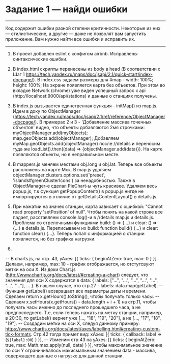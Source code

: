 # Задание 1 — найди ошибки
-------------------------------------------------------------------------------------------------------------

Код содержит ошибки разной степени критичности. Некоторые из них — стилистические, а другие — даже не позволят вам запустить приложение. Вам нужно найти все ошибки и исправить их.

-------------------------------------------------------------------------------------------------------------

1) В проект добавлен eslint с конфигом airbnb. Исправлены синтаксические ошибки.

2) В index.html скрипты перенесены из body в head (В соответствии с Шаг 1 https://tech.yandex.ru/maps/doc/jsapi/2.1/quick-start/index-docpage/). В index.css задаем размеры для #map - width: 100%; height: 100%; На экране появляется карта без объектов. При этом во вкладке Network (chrome) уже виден успешный запрос к api (http://localhost:9000/api/stations) и данные о станциях получены.

3) В index.js вызывается единственная функция - initMap() из map.js. Идем в доку по ObjectManager (https://tech.yandex.ru/maps/doc/jsapi/2.1/ref/reference/ObjectManager-docpage/). В примерах 2 и 3 - 'Добавление массива точечных объектов' видно, что объекты добавляются 2мя строчками: myObjectManager.add(myObjects); map.geoObjects.add(objectManager); 
Добавляем myMap.geoObjects.add(objectManager) после //details и переносим туда же loadList().then((data) => {objectManager.add(data)}). 
На карте появляются объекты, но в неправильном месте.

4) В mappers.js меняем местами obj.long и obj.lat. Теперь все объекты расоложены на карте Мск.
В map.js удаляем objectManager.clusters.options.set('preset', 'islands#greenClusterIcons') за ненадобностью.
Также в ObjectManager-е сделал PieChart-ы чуть красивее.
Удаляем весь popup.js, т.к функция getPopupContent() в popup.js нигде не импортируются в отличие от getDetailsContentLayout() в details.js.

5) При нажатии на значек станции, карта зависает с ошибкой: "Cannot read property 'setPosition' of null". Чтобы понять на какой строке все падает, расставляем console.log()-и в //details map.js и details.js. Проблема со стрелочными функциями build: () => {...} и clear: () => {...} в details.js. Переписываем их build: function build() {...} и clear: function clear() {...}. Теперь попап с информацией о станции появляется, но без графика нагрузки.

6)  
-- В charts.js, на стр. 43, yAxes: [{ ticks: { beginAtZero: true, max: 0 } }]. Делаем, например, max: 10 - график отображается, но отстутсвуют метки на оси X. Из доки Chart.js (http://www.chartjs.org/docs/latest/#creating-a-chart) следует, что значения для оси Х содержатся в data: { labels: ["...", "...", "...", "...", "...", "...", "..."], ... }. В нашем случае, это стр.27 - labels: data.map(getLabel).
-- Функция getLabel() возвращает все параметры даты и времени. Сделаем return x.getHours().toString(), чтобы получать только часы. 
-- Сделаем x.setHours(x.getHours() - data.length + i + 1) на стр.11, чтобы получать часы именно до последнего прошедшего часа, а не предпоследнего. Т.е, если теперь нажать на метку станции, например, в 20:30, то getLabel() вернет уже [..., "18", "19", "20"], а не [..., "17", "18", "19"].
-- Создадим метки на оси Х, следуя данному примеру: https://www.chartjs.org/docs/latest/axes/labelling.html#creating-custom-tick-formats. Стр.42 тогда примет вид: xAxes: [{ ticks: { callback: label => (`${label}:00`) } }],
-- Изменим стр.43 на yAxes: [{ ticks: { beginAtZero: true, max: Math.max.apply(null, data) } }], чтобы максимальное значение по оси Y ограничивалось макисмальным значением data - массива, содержащего данные о нагрузке для данной станции.